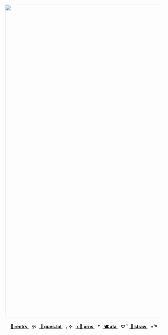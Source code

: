 
<p align="center"> <img width="1000" height="1000" src="https://github.com/user-attachments/assets/7447dced-75ef-4270-9c06-25affd3173cc" </p>


<p align="center"><b><a href="https://rentry.co/enjin-"> 🖤 rentry </a>⠀ꪆৎ⠀<a href="https://guns.lol/tillalnst"> 🩶 guns.lol </a>⠀₊ ⊹⠀<a href="https://pronouns.cc/@ivanz"> ▪ 🤍 prns </a>⠀†⠀<a href="https://blccm.atabook.org/"> 🕊️ ata </a>⠀♡ ̆̈⠀<a href="https://anton-ivanov.straw.page/"> 🪽 straw </a>⠀⋆˚࿔


